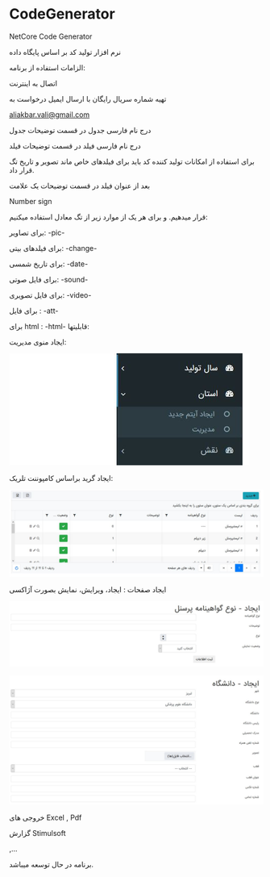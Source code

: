 # CodeGenerator
NetCore Code Generator

نرم افزار تولید کد بر اساس پایگاه داده

الزامات استفاده از برنامه:

اتصال به اینترنت

تهیه شماره سریال رایگان با ارسال ایمیل درخواست به 

aliakbar.vali@gmail.com

درج نام فارسی جدول در قسمت توضیحات جدول

درج نام فارسی فیلد در قسمت توضیحات فیلد

برای استفاده از امکانات تولید کننده کد باید برای فیلدهای خاص ماند تصویر و تاریخ تگ قرار داد.

بعد از عنوان فیلد در قسمت توضیحات یک علامت

Number sign

قرار میدهیم. و برای هر یک از موارد زیر از تگ معادل استفاده میکنیم:

برای تصاویر: -pic-

برای فیلدهای بیتی: -change-

برای تاریخ شمسی:  -date-

 برای فایل صوتی: -sound-
 
 برای فایل تصویری: -video-
 
 برای فایل : -att-
 
 برای html : -html-
قابلیتها:

ایجاد منوی مدیریت:

![alt text](https://raw.githubusercontent.com/aliakbarvali/CodeGenerator/master/A1.JPG)

ایجاد گرید براساس کامپوننت تلریک:


![alt text](https://raw.githubusercontent.com/aliakbarvali/CodeGenerator/master/A2.JPG)

ایجاد صفحات : ایجاد، ویرایش، نمایش بصورت آژاکسی


![alt text](https://raw.githubusercontent.com/aliakbarvali/CodeGenerator/master/A3.JPG)


![alt text](https://raw.githubusercontent.com/aliakbarvali/CodeGenerator/master/A4.JPG)

خروجی های 
Excel , Pdf

گزارش 
Stimulsoft

,... 


 برنامه در حال توسعه میباشد.
